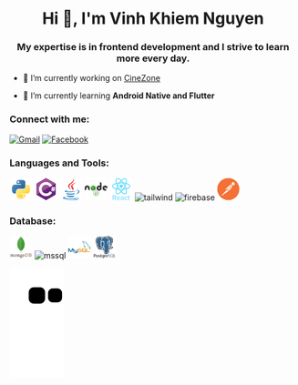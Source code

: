<h1 align="center">Hi 👋, I'm Vinh Khiem Nguyen</h1>
<h3 align="center">My expertise is in frontend development and I strive to learn more every day.</h3>

- 🔭 I’m currently working on [CineZone](https://github.com/khiemnv0611/CineZone)

- 🌱 I’m currently learning **Android Native and Flutter**

### Connect with me:
[![Gmail](https://img.shields.io/static/v1?message=Gmail&logo=gmail&label=&color=D14836&logoColor=white&labelColor=&style=for-the-badge)](mailto:khiemnv0611@gmail.com)
[![Facebook](https://img.shields.io/static/v1?message=Facebook&logo=facebook&label=&color=1877F2&logoColor=white&labelColor=&style=for-the-badge)](https://www.facebook.com/khiemnv0611)

### Languages and Tools:
<p align="left">
  <span onclick="window.open('https://www.python.org', '_blank')">
    <img src="https://raw.githubusercontent.com/devicons/devicon/master/icons/python/python-original.svg" alt="python" width="40" height="40"/>
  </span>
  <span onclick="window.open('https://www.w3schools.com/cs/', '_blank')">
    <img src="https://raw.githubusercontent.com/devicons/devicon/master/icons/csharp/csharp-original.svg" alt="csharp" width="40" height="40"/>
  </span>
  <span onclick="window.open('https://www.java.com', '_blank')">
    <img src="https://raw.githubusercontent.com/devicons/devicon/master/icons/java/java-original.svg" alt="java" width="40" height="40"/>
  </span>
  <span onclick="window.open('https://nodejs.org', '_blank')">
    <img src="https://raw.githubusercontent.com/devicons/devicon/master/icons/nodejs/nodejs-original-wordmark.svg" alt="nodejs" width="40" height="40"/>
  </span>
  <span onclick="window.open('https://reactjs.org/', '_blank')">
    <img src="https://raw.githubusercontent.com/devicons/devicon/master/icons/react/react-original-wordmark.svg" alt="react" width="40" height="40"/>
  </span>
  <span onclick="window.open('https://tailwindcss.com/', '_blank')">
    <img src="https://www.vectorlogo.zone/logos/tailwindcss/tailwindcss-icon.svg" alt="tailwind" width="40" height="40"/>
  </span>
  <span onclick="window.open('https://firebase.google.com/', '_blank')">
    <img src="https://www.vectorlogo.zone/logos/firebase/firebase-icon.svg" alt="firebase" width="40" height="40"/>
  </span>
  <span onclick="window.open('https://www.postman.com/', '_blank')">
    <img src="https://raw.githubusercontent.com/devicons/devicon/master/icons/postman/postman-original.svg" alt="postman" width="40" height="40"/>
  </span>
</p>

### Database:
<p align="left">
  <span onclick="window.open('https://www.mongodb.com/', '_blank')">
    <img src="https://raw.githubusercontent.com/devicons/devicon/master/icons/mongodb/mongodb-original-wordmark.svg" alt="mongodb" width="40" height="40"/>
  </span>
  <span onclick="window.open('https://www.microsoft.com/en-us/sql-server', '_blank')">
    <img src="https://www.svgrepo.com/show/303229/microsoft-sql-server-logo.svg" alt="mssql" width="40" height="40"/>
  </span>
  <span onclick="window.open('https://www.mysql.com/', '_blank')">
    <img src="https://raw.githubusercontent.com/devicons/devicon/master/icons/mysql/mysql-original-wordmark.svg" alt="mysql" width="40" height="40"/>
  </span>
  <span onclick="window.open('https://www.postgresql.org', '_blank')">
    <img src="https://raw.githubusercontent.com/devicons/devicon/master/icons/postgresql/postgresql-original-wordmark.svg" alt="postgresql" width="40" height="40"/>
  </span>
</p>

![Snake animation](https://github.com/khiemnv0611/khiemnv0611/blob/output/github-contribution-grid-snake.svg)
